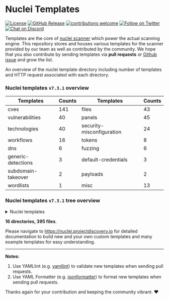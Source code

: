 
# Nuclei Templates

[![License](https://img.shields.io/badge/license-MIT-_red.svg)](https://opensource.org/licenses/MIT)
[![GitHub Release](https://img.shields.io/github/release/projectdiscovery/nuclei-templates)](https://github.com/projectdiscovery/nuclei-templates/releases)
[![contributions welcome](https://img.shields.io/badge/contributions-welcome-brightgreen.svg?style=flat)](https://github.com/projectdiscovery/nuclei-templates/issues)
[![Follow on Twitter](https://img.shields.io/twitter/follow/pdnuclei.svg?logo=twitter)](https://twitter.com/pdnuclei)
[![Chat on Discord](https://img.shields.io/discord/695645237418131507.svg?logo=discord)](https://discord.gg/KECAGdH)

Templates are the core of [nuclei scanner](https://github.com/projectdiscovery/nuclei) which power the actual scanning engine. This repository stores and houses various templates for the scanner provided by our team as well as contributed by the community. We hope that you also contribute by sending templates via **pull requests** or [Github issue](https://github.com/projectdiscovery/nuclei-templates/issues/new?assignees=&labels=&template=submit-template.md&title=%5Bnuclei-template%5D+) and grow the list.

An overview of the nuclei template directory including number of templates and HTTP request associated with each directory. 

### Nuclei templates `v7.3.1` overview

| Templates | Counts | Templates | Counts |
|----|----|----|----|
| cves | 141 | files | 43 |
| vulnerabilities | 40 | panels | 45 |
| technologies | 40 | security-misconfiguration | 24 |
| workflows | 16 | tokens | 8 |
| dns | 6 | fuzzing | 6 |
| generic-detections | 3 | default-credentials | 3 |
| subdomain-takeover | 2 | payloads | 2 |
| wordlists | 1 | misc | 13 |


### Nuclei templates `v7.3.1` tree overview

<details>
<summary> Nuclei templates </summary>

```
├── LICENSE.md
├── README.md
├── cves
│   ├── CVE-2005-2428.yaml
│   ├── CVE-2013-2251.yaml
│   ├── CVE-2014-6271.yaml
│   ├── CVE-2017-10075.yaml
│   ├── CVE-2017-11444.yaml
│   ├── CVE-2017-12637.yaml
│   ├── CVE-2017-14537.yaml
│   ├── CVE-2017-14849.yaml
│   ├── CVE-2017-5638.yaml
│   ├── CVE-2017-7391.yaml
│   ├── CVE-2017-7615.yaml
│   ├── CVE-2017-9506.yaml
│   ├── CVE-2017-9841.yaml
│   ├── CVE-2018-0296.yaml
│   ├── CVE-2018-1000129.yaml
│   ├── CVE-2018-11409.yaml
│   ├── CVE-2018-11759.yaml
│   ├── CVE-2018-1247.yaml
│   ├── CVE-2018-1271.yaml
│   ├── CVE-2018-1273.yaml
│   ├── CVE-2018-13379.yaml
│   ├── CVE-2018-13380.yaml
│   ├── CVE-2018-14728.yaml
│   ├── CVE-2018-16341.yaml
│   ├── CVE-2018-16763.yaml
│   ├── CVE-2018-17431.yaml
│   ├── CVE-2018-18069.yaml
│   ├── CVE-2018-19386.yaml
│   ├── CVE-2018-19439.yaml
│   ├── CVE-2018-20824.yaml
│   ├── CVE-2018-2791.yaml
│   ├── CVE-2018-3714.yaml
│   ├── CVE-2018-3760.yaml
│   ├── CVE-2018-5230.yaml
│   ├── CVE-2018-7490.yaml
│   ├── CVE-2019-1010287.yaml
│   ├── CVE-2019-10475.yaml
│   ├── CVE-2019-11043.yaml
│   ├── CVE-2019-11248.yaml
│   ├── CVE-2019-11510.yaml
│   ├── CVE-2019-11580.yaml
│   ├── CVE-2019-11581.yaml
│   ├── CVE-2019-12314.yaml
│   ├── CVE-2019-12461.yaml
│   ├── CVE-2019-12593.yaml
│   ├── CVE-2019-12725.yaml
│   ├── CVE-2019-14322.yaml
│   ├── CVE-2019-14696.yaml
│   ├── CVE-2019-14974.yaml
│   ├── CVE-2019-15043.yaml
│   ├── CVE-2019-15107.yaml
│   ├── CVE-2019-16278.yaml
│   ├── CVE-2019-1653.yaml
│   ├── CVE-2019-16662.yaml
│   ├── CVE-2019-16759-1.yaml
│   ├── CVE-2019-16759.yaml
│   ├── CVE-2019-16920.yaml
│   ├── CVE-2019-17382.yaml
│   ├── CVE-2019-17558.yaml
│   ├── CVE-2019-18394.yaml
│   ├── CVE-2019-19368.yaml
│   ├── CVE-2019-19781.yaml
│   ├── CVE-2019-19908.yaml
│   ├── CVE-2019-19985.yaml
│   ├── CVE-2019-20141.yaml
│   ├── CVE-2019-2588.yaml
│   ├── CVE-2019-2725.yaml
│   ├── CVE-2019-3396.yaml
│   ├── CVE-2019-3402.yaml
│   ├── CVE-2019-3799.yaml
│   ├── CVE-2019-5418.yaml
│   ├── CVE-2019-6112.yaml
│   ├── CVE-2019-6340.yaml
│   ├── CVE-2019-6715.yaml
│   ├── CVE-2019-7256.yaml
│   ├── CVE-2019-7609.yaml
│   ├── CVE-2019-8442.yaml
│   ├── CVE-2019-8449.yaml
│   ├── CVE-2019-8451.yaml
│   ├── CVE-2019-8903.yaml
│   ├── CVE-2019-8982.yaml
│   ├── CVE-2019-9670.yaml
│   ├── CVE-2019-9733.yaml
│   ├── CVE-2019-9978.yaml
│   ├── CVE-2020-0618.yaml
│   ├── CVE-2020-10199.yaml
│   ├── CVE-2020-10204.yaml
│   ├── CVE-2020-11034.yaml
│   ├── CVE-2020-1147.yaml
│   ├── CVE-2020-12116.yaml
│   ├── CVE-2020-12720.yaml
│   ├── CVE-2020-13167.yaml
│   ├── CVE-2020-13942.yaml
│   ├── CVE-2020-14179.yaml
│   ├── CVE-2020-14181.yaml
│   ├── CVE-2020-14864.yaml
│   ├── CVE-2020-14882.yaml
│   ├── CVE-2020-15129.yaml
│   ├── CVE-2020-15505.yaml
│   ├── CVE-2020-15920.yaml
│   ├── CVE-2020-16139.yaml
│   ├── CVE-2020-16846.yaml
│   ├── CVE-2020-16952.yaml
│   ├── CVE-2020-17505.yaml
│   ├── CVE-2020-17506.yaml
│   ├── CVE-2020-2096.yaml
│   ├── CVE-2020-2140.yaml
│   ├── CVE-2020-23972.yaml
│   ├── CVE-2020-24223.yaml
│   ├── CVE-2020-24312.yaml
│   ├── CVE-2020-2551.yaml
│   ├── CVE-2020-25540.yaml
│   ├── CVE-2020-26214.yaml
│   ├── CVE-2020-3187.yaml
│   ├── CVE-2020-3452.yaml
│   ├── CVE-2020-4463.yaml
│   ├── CVE-2020-5284.yaml
│   ├── CVE-2020-5405.yaml
│   ├── CVE-2020-5410.yaml
│   ├── CVE-2020-5412.yaml
│   ├── CVE-2020-5776.yaml
│   ├── CVE-2020-5777.yaml
│   ├── CVE-2020-5902.yaml
│   ├── CVE-2020-6287.yaml
│   ├── CVE-2020-7209.yaml
│   ├── CVE-2020-7318.yaml
│   ├── CVE-2020-7961.yaml
│   ├── CVE-2020-8091.yaml
│   ├── CVE-2020-8115.yaml
│   ├── CVE-2020-8163.yaml
│   ├── CVE-2020-8191.yaml
│   ├── CVE-2020-8193.yaml
│   ├── CVE-2020-8194.yaml
│   ├── CVE-2020-8209.yaml
│   ├── CVE-2020-8512.yaml
│   ├── CVE-2020-8982.yaml
│   ├── CVE-2020-9047.yaml
│   ├── CVE-2020-9344.yaml
│   ├── CVE-2020-9484.yaml
│   ├── CVE-2020-9496.yaml
│   └── CVE-2020-9757.yaml
├── default-credentials
│   ├── grafana-default-credential.yaml
│   ├── rabbitmq-default-admin.yaml
│   └── tomcat-manager-default.yaml
├── dns
│   ├── azure-takeover-detection.yaml
│   ├── cname-service-detector.yaml
│   ├── dead-host-with-cname.yaml
│   ├── mx-service-detector.yaml
│   ├── servfail-refused-hosts.yaml
│   └── spoofable-spf-records-ptr.yaml
├── files
│   ├── apc-info.yaml
│   ├── cgi-test-page.yaml
│   ├── docker-registry.yaml
│   ├── domcfg-page.yaml
│   ├── druid-monitor.yaml
│   ├── drupal-install.yaml
│   ├── ds_store.yaml
│   ├── elasticsearch.yaml
│   ├── elmah-log-file.yaml
│   ├── error-logs.yaml
│   ├── exposed-kibana.yaml
│   ├── exposed-svn.yaml
│   ├── filezilla.yaml
│   ├── firebase-detect.yaml
│   ├── git-config.yaml
│   ├── htpasswd-detection.yaml
│   ├── jkstatus-manager.yaml
│   ├── jolokia.yaml
│   ├── laravel-env.yaml
│   ├── lazy-file.yaml
│   ├── magento-config.yaml
│   ├── php-errors.yaml
│   ├── phpinfo.yaml
│   ├── public-tomcat-instance.yaml
│   ├── redmine-db-config.yaml
│   ├── server-private-keys.yaml
│   ├── server-status-localhost.yaml
│   ├── shell-history.yaml
│   ├── sql-dump.yaml
│   ├── telerik-dialoghandler-detect.yaml
│   ├── telerik-fileupload-detect.yaml
│   ├── tomcat-scripts.yaml
│   ├── wadl-files.yaml
│   ├── web-config.yaml
│   ├── wordpress-db-backup.yaml
│   ├── wordpress-debug-log.yaml
│   ├── wordpress-directory-listing.yaml
│   ├── wordpress-emergency-script.yaml
│   ├── wordpress-installer-log.yaml
│   ├── wordpress-tmm-db-migrate.yaml
│   ├── wordpress-user-enumeration.yaml
│   ├── wsdl-detect.yaml
│   └── zip-backup-files.yaml
├── fuzzing
│   ├── arbitrary-file-read.yaml
│   ├── basic-auth-bruteforce.yaml
│   ├── directory-traversal.yaml
│   ├── generic-lfi-fuzzing.yaml
│   ├── iis-shortname.yaml
│   └── wp-plugin-scan.yaml
├── generic-detections
│   ├── basic-xss-prober.yaml
│   ├── general-tokens.yaml
│   └── top-15-xss.yaml
├── misc
│   ├── basic-cors-flash.yaml
│   ├── dir-listing.yaml
│   ├── htaccess-config.yaml
│   ├── missing-csp.yaml
│   ├── missing-hsts.yaml
│   ├── missing-x-frame-options.yaml
│   ├── ntlm-directories.yaml
│   ├── robots.txt.yaml
│   ├── security.txt.yaml
│   ├── trace-method.yaml
│   ├── unencrypted-bigip-ltm-cookie.yaml
│   ├── wp-xmlrpc.yaml
│   └── xml-schema-detect.yaml
├── panels
│   ├── adminer-panel.yaml
│   ├── aims-password-mgmt-client.yaml
│   ├── atlassian-crowd-panel.yaml
│   ├── cisco-asa-panel.yaml
│   ├── citrix-adc-gateway-detect.yaml
│   ├── citrix-vpn-detect.yaml
│   ├── compal.yaml
│   ├── crxde.yaml
│   ├── docker-api.yaml
│   ├── fortinet-fortigate-panel.yaml
│   ├── github-enterprise-detect.yaml
│   ├── gitlab-detect.yaml
│   ├── globalprotect-panel.yaml
│   ├── go-anywhere-client.yaml
│   ├── grafana-detect.yaml
│   ├── identityguard-selfservice-entrust.yaml
│   ├── iomega-lenovo-emc-shared-nas-detect.yaml
│   ├── jenkins-asyncpeople.yaml
│   ├── jmx-console.yaml
│   ├── kubernetes-pods.yaml
│   ├── manage-engine-admanager-panel.yaml
│   ├── mobileiron-login.yaml
│   ├── netscaler-gateway.yaml
│   ├── network-camera-detect.yaml
│   ├── oipm-detect.yaml
│   ├── parallels-html-client.yaml
│   ├── phpmyadmin-panel.yaml
│   ├── polycom-admin-detect.yaml
│   ├── pulse-secure-panel.yaml
│   ├── rabbitmq-dashboard.yaml
│   ├── sap-netweaver-detect.yaml
│   ├── sap-recon-detect.yaml
│   ├── sonarqube-login.yaml
│   ├── sonicwall-management-panel.yaml
│   ├── sonicwall-sslvpn-panel.yaml
│   ├── sophos-fw-version-detect.yaml
│   ├── supervpn-panel.yaml
│   ├── swagger-panel.yaml
│   ├── tikiwiki-cms.yaml
│   ├── traefik-dashboard.yaml
│   ├── virtual-ema-detect.yaml
│   ├── weave-scope-dashboard-detect.yaml
│   ├── webeditors.yaml
│   ├── workspace-one-uem.yaml
│   └── workspaceone-uem-airwatch-dashboard-detect.yaml
├── payloads
│   ├── CVE-2020-5776.csv
│   └── CVE-2020-6287.xml
├── security-misconfiguration
│   ├── apache-tomcat-snoop.yaml
│   ├── basic-cors.yaml
│   ├── django-debug-detect.yaml
│   ├── drupal-user-enum-ajax.yaml
│   ├── drupal-user-enum-redirect.yaml
│   ├── front-page-misconfig.yaml
│   ├── jira-service-desk-signup.yaml
│   ├── jira-unauthenticated-dashboards.yaml
│   ├── jira-unauthenticated-popular-filters.yaml
│   ├── jira-unauthenticated-projects.yaml
│   ├── jira-unauthenticated-user-picker.yaml
│   ├── jupyter-ipython-unauth.yaml
│   ├── larvel-debug.yaml
│   ├── manage-engine-ad-search.yaml
│   ├── put-method-enabled.yaml
│   ├── rack-mini-profiler.yaml
│   ├── salesforce-aura-misconfig.yaml
│   ├── sidekiq-dashboard.yaml
│   ├── springboot-detect.yaml
│   ├── unauthenticated-airflow.yaml
│   ├── unauthenticated-jenkin-dashboard.yaml
│   ├── wamp-xdebug-detect.yaml
│   ├── wordpress-accessible-wpconfig.yaml
│   └── zenphoto-installation-sensitive-info.yaml
├── subdomain-takeover
│   ├── detect-all-takeovers.yaml
│   └── s3-subtakeover.yaml
├── technologies
│   ├── apache-detect.yaml
│   ├── artica-web-proxy-detect.yaml
│   ├── basic-auth-detection.yaml
│   ├── bigip-config-utility-detect.yaml
│   ├── cacti-detect.yaml
│   ├── clockwork-php-page.yaml
│   ├── couchdb-detect.yaml
│   ├── favicon-detection.yaml
│   ├── google-storage.yaml
│   ├── graphql.yaml
│   ├── home-assistant.yaml
│   ├── jaspersoft-detect.yaml
│   ├── jira-detect.yaml
│   ├── kibana-detect.yaml
│   ├── kong-detect.yaml
│   ├── liferay-portal-detect.yaml
│   ├── linkerd-badrule-detect.yaml
│   ├── linkerd-ssrf-detect.yaml
│   ├── lotus-domino-version.yaml
│   ├── magmi-detect.yaml
│   ├── mrtg-detect.yaml
│   ├── netsweeper-webadmin-detect.yaml
│   ├── nifi-detech.yaml
│   ├── oidc-detect.yaml
│   ├── pi-hole-detect.yaml
│   ├── prometheus-exporter-detect.yaml
│   ├── prometheus-exposed-panel.yaml
│   ├── prtg-detect.yaml
│   ├── redmine-cli-detect.yaml
│   ├── s3-detect.yaml
│   ├── sap-netweaver-as-java-detect.yaml
│   ├── sap-netweaver-detect.yaml
│   ├── shiro-detect.yaml
│   ├── sql-server-reporting.yaml
│   ├── tech-detect.yaml
│   ├── terraform-detect.yaml
│   ├── tomcat-detect.yaml
│   ├── waf-detect.yaml
│   ├── weblogic-detect.yaml
│   └── werkzeug-debugger-detect.yaml
├── tokens
│   ├── amazon-mws-auth-token-value.yaml
│   ├── aws-access-key-value.yaml
│   ├── credentials-disclosure.yaml
│   ├── fcm-server-key.yaml
│   ├── google-api-key.yaml
│   ├── http-username-password.yaml
│   ├── mailchimp-api-key.yaml
│   └── slack-access-token.yaml
├── vulnerabilities
│   ├── bullwark-momentum-series-directory-traversal.yaml
│   ├── cached-aem-pages.yaml
│   ├── couchdb-adminparty.yaml
│   ├── crlf-injection.yaml
│   ├── discourse-xss.yaml
│   ├── eclipse-help-system-xss.yaml
│   ├── git-config-nginxoffbyslash.yaml
│   ├── ibm-infoprint-directory-traversal.yaml
│   ├── mcafee-epo-rce.yaml
│   ├── microstrategy-ssrf.yaml
│   ├── mida-eframework-xss.yaml
│   ├── moodle-filter-jmol-lfi.yaml
│   ├── moodle-filter-jmol-xss.yaml
│   ├── nginx-module-vts-xss.yaml
│   ├── nuuo-nvrmini2-rce.yaml
│   ├── open-redirect.yaml
│   ├── oracle-ebs-bispgraph-file-access.yaml
│   ├── pdf-signer-ssti-to-rce.yaml
│   ├── rce-shellshock-user-agent.yaml
│   ├── rce-via-java-deserialization.yaml
│   ├── rconfig-rce.yaml
│   ├── sassy-social-share.yaml
│   ├── sick-beard-xss.yaml
│   ├── springboot-actuators-jolokia-xxe.yaml
│   ├── springboot-h2-db-rce.yaml
│   ├── symantec-messaging-gateway.yaml
│   ├── symfony-debugmode.yaml
│   ├── tikiwiki-reflected-xss.yaml
│   ├── tomcat-manager-pathnormalization.yaml
│   ├── twig-php-ssti.yaml
│   ├── vmware-vcenter-lfi.yaml
│   ├── vpms-auth-bypass.yaml
│   ├── w3c-total-cache-ssrf.yaml
│   ├── wems-manager-xss.yaml
│   ├── wordpress-duplicator-path-traversal.yaml
│   ├── wordpress-emails-verification-for-woocommerce.yaml
│   ├── wordpress-social-metrics-tracker.yaml
│   ├── wordpress-wordfence-xss.yaml
│   ├── wordpress-wpcourses-info-disclosure.yaml
│   └── zms-auth-bypass.yaml
├── wordlists
│   └── wp-plugins.txt
└── workflows
    ├── artica-web-proxy-workflow.yaml
    ├── basic-auth-workflow.yaml
    ├── bigip-workflow.yaml
    ├── cisco-asa-workflow.yaml
    ├── grafana-workflow.yaml
    ├── jira-workflow.yaml
    ├── liferay-workflow.yaml
    ├── lotus-domino-workflow.yaml
    ├── magmi-workflow.yaml
    ├── mida-eframework-workflow.yaml
    ├── netsweeper-workflow.yaml
    ├── rabbitmq-workflow.yaml
    ├── sap-netweaver-workflow.yaml
    ├── springboot-workflow.yaml
    ├── vbulletin-workflow.yaml
    └── wordpress-workflow.yaml
```

</details>

**16 directories, 395 files**.

Please navigate to https://nuclei.projectdiscovery.io for detailed documentation to build new and your own custom templates and many example templates for easy understanding. 

------
**Notes:** 
1. Use YAMLlint (e.g. [yamllint](http://www.yamllint.com/)) to validate new templates when sending pull requests.
2. Use YAML Formatter (e.g. [jsonformatter](https://jsonformatter.org/yaml-formatter)) to format new templates when sending pull requests.

Thanks again for your contribution and keeping the community vibrant. :heart:
